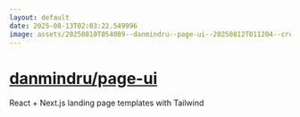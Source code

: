 ```yaml
---
layout: default
date: 2025-08-13T02:03:22.549996
image: assets/20250810T054009--danmindru--page-ui--20250812T011204--cropped.png
---
```


# [danmindru/page-ui](https://github.com/danmindru/page-ui)

React + Next.js landing page templates with Tailwind
